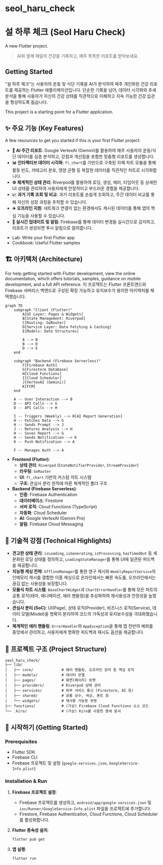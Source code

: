 # seol_haru_check
# 설 하루 체크 (Seol Haru Check)

A new Flutter project.
> AI와 함께 매일의 건강을 기록하고, 매주 똑똑한 리포트를 받아보세요.

## Getting Started
"설 하루 체크"는 사용자의 운동 및 식단 기록을 AI가 분석하여 매주 개인화된 건강 리포트를 제공하는 Flutter 애플리케이션입니다. 단순한 기록을 넘어, 데이터 시각화와 추세 분석을 통해 사용자가 자신의 건강 상태를 직관적으로 이해하고 지속 가능한 건강 습관을 형성하도록 돕습니다.

This project is a starting point for a Flutter application.
## ✨ 주요 기능 (Key Features)

A few resources to get you started if this is your first Flutter project:
*   **🤖 AI 주간 리포트**: Google VertexAI (Gemini)를 활용하여 매주 사용자의 운동/식단 데이터를 심층 분석하고, 강점과 개선점을 포함한 맞춤형 리포트를 생성합니다.
*   **📊 인터랙티브 데이터 시각화**: `fl_chart`를 기반으로 구축된 자체 차트 모듈을 통해 활동 빈도, 카테고리 분포, 영양 균형 등 복잡한 데이터를 직관적인 차트로 시각화합니다.
*   **⚙️ 체계적인 상태 관리**: Riverpod를 활용하여 로딩, 생성, 에러, 타임아웃 등 상세한 UI 상태를 관리하여 사용자에게 안정적이고 부드러운 경험을 제공합니다.
*   **📈 과거 기록 조회 및 비교**: 과거 리포트를 손쉽게 조회하고, 주간 데이터 비교를 통해 자신의 성장 과정을 추적할 수 있습니다.
*   **✈️ 오프라인 지원**: 네트워크 연결이 없는 환경에서도 캐시된 데이터를 통해 앱의 핵심 기능을 사용할 수 있습니다.
*   **🔔 실시간 업데이트 및 알림**: Firebase를 통해 데이터 변경을 실시간으로 감지하고, 리포트가 생성되면 푸시 알림으로 알려줍니다.

- Lab: Write your first Flutter app
- Cookbook: Useful Flutter samples
## 🏗️ 아키텍처 (Architecture)

For help getting started with Flutter development, view the
online documentation, which offers tutorials,
samples, guidance on mobile development, and a full API reference.
이 프로젝트는 Flutter 프론트엔드와 Firebase 서버리스 백엔드로 구성된 확장 가능하고 유지보수가 용이한 아키텍처를 채택했습니다.

```mermaid
graph TD
    subgraph "Client (Flutter)"
        A[UI Layer: Pages & Widgets]
        B[State Management: Riverpod]
        C[Routing: GoRouter]
        D[Service Layer: Data Fetching & Caching]
        E[Models: Data Structures]
        
        A --> B
        B --> D
        D --> E
    end

    subgraph "Backend (Firebase Serverless)"
        F[Firebase Auth]
        G[Firestore Database]
        H[Cloud Functions]
        I[Cloud Scheduler]
        J[VertexAI (Gemini)]
        K[FCM]
    end

    A -- User Interaction --> B
    D -- API Calls --> G
    D -- API Calls --> H

    I -- Triggers (Weekly) --> H[AI Report Generation]
    H -- Fetches Data --> G
    H -- Sends Prompt --> J
    J -- Returns Analysis --> H
    H -- Saves Report --> G
    H -- Sends Notification --> K
    K -- Push Notification --> A

    F -- Manages Auth --> A
```

*   **Frontend (Flutter)**:
    *   **상태 관리**: `Riverpod` (`StateNotifierProvider`, `StreamProvider`)
    *   **라우팅**: `GoRouter`
    *   **UI**: `fl_chart` 기반의 커스텀 차트 시스템
    *   **구조**: 관심사 분리 원칙에 따른 체계적인 폴더 구조
*   **Backend (Firebase Serverless)**:
    *   **인증**: Firebase Authentication
    *   **데이터베이스**: Firestore
    *   **서버 로직**: Cloud Functions (TypeScript)
    *   **자동화**: Cloud Scheduler
    *   **AI**: Google VertexAI (Gemini Pro)
    *   **알림**: Firebase Cloud Messaging

## 🚀 기술적 강점 (Technical Highlights)

*   **견고한 상태 관리**: `isLoading`, `isGenerating`, `isProcessing`, `hasTimedOut` 등 세분화된 로딩 상태를 정의하고, `LoadingStateManager`를 통해 UI에 일관된 피드백을 제공합니다.
*   **지능형 캐싱 전략**: `OfflineManager`를 통한 영구 캐시와 `WeeklyReportService`의 인메모리 캐시를 결합한 이중 캐싱으로 온라인에서는 빠른 속도를, 오프라인에서는 끊김 없는 사용성을 보장합니다.
*   **모듈식 차트 시스템**: `BaseChartWidget`과 `ChartErrorHandler`를 통해 모든 차트의 공통 로직(테마, 애니메이션, 에러 핸들링)을 추상화하여 재사용성과 안정성을 높였습니다.
*   **관심사 분리 (SoC)**: UI(Page), 상태 로직(Provider), 비즈니스 로직(Service), 데이터 모델(Model)을 명확히 분리하여 코드의 가독성과 유지보수성을 극대화했습니다.
*   **체계적인 에러 핸들링**: `ErrorHandler`와 `AppException`을 통해 앱 전반의 예외를 중앙에서 관리하고, 사용자에게 명확한 피드백과 재시도 옵션을 제공합니다.

## 📂 프로젝트 구조 (Project Structure)

```
seol_haru_check/
├── lib/
│   ├── core/             # 에러 핸들링, 오프라인 관리 등 핵심 로직
│   ├── models/           # 데이터 모델
│   ├── pages/            # 화면(페이지) 위젯
│   ├── providers/        # Riverpod 상태 관리
│   ├── services/         # 외부 서비스 통신 (Firestore, AI 등)
│   ├── shared/           # 공통 상수, 색상, 폰트 등
│   └── widgets/          # 재사용 가능한 위젯
├── functions/            # (가상) Firebase Cloud Functions 소스 코드
└── .kiro/                # (가상) Kiro를 사용한 명세 문서
```

## 🏁 시작하기 (Getting Started)

### Prerequisites

*   Flutter SDK
*   Firebase CLI
*   Firebase 프로젝트 및 설정 (`google-services.json`, `GoogleService-Info.plist`)

### Installation & Run

1.  **Firebase 프로젝트 설정**:
    *   Firebase 프로젝트를 생성하고, `android/app/google-services.json` 및 `ios/Runner/GoogleService-Info.plist` 파일을 프로젝트에 추가합니다.
    *   Firestore, Firebase Authentication, Cloud Functions, Cloud Scheduler를 활성화합니다.

2.  **Flutter 종속성 설치**:
    ```bash
    flutter pub get
    ```

3.  **앱 실행**:
    ```bash
    flutter run
    ```

